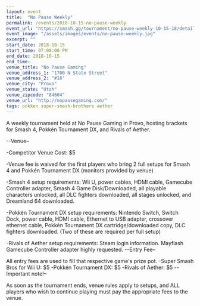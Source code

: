 ```yaml
---
layout: event
title:  "No Pause Weekly"
permalink: /events/2018-10-15-no-pause-weekly
event_url: "https://smash.gg/tournament/no-pause-weekly-10-15-18/details"
event_image: "/assets/images/events/no-pause-weekly.jpg"
excerpt: ""
start_date: 2018-10-15
start_time: 07:00:00 PM
end_date: 2018-10-15
end_time: 
venue_title: "No Pause Gaming"
venue_address_1: "1700 N State Street"
venue_address_2: "#16"
venue_city: "Provo"
venue_state: "Utah"
venue_zipcode: "84604"
venue_url: "http://nopausegaming.com/"
tags: pokken super-smash-brothers aether
---
```


A weekly tournament held at No Pause Gaming in Provo, hosting brackets for Smash 4, Pokkén Tournament DX, and Rivals of Aether.

--Venue–

-Competitor Venue Cost: $5

-Venue fee is waived for the first players who bring 2 full setups for Smash 4 and Pokkén Tournament DX (monitors provided by venue)

-Smash 4 setup requirements: Wii U, power cables, HDMI cable, Gamecube Controller adapter, Smash 4 Game Disk/Downloaded, all playable characters unlocked, all DLC fighters downloaded, all stages unlocked, and Dreamland 64 downloaded.

-Pokkén Tournament DX setup requirements: Nintendo Switch, Switch Dock, power cable, HDMI cable, Ethernet to USB adapter, crossover ethernet cable, Pokkén Tournament DX cartridge/downloaded copy, DLC fighters downloaded. (Two of these are required per full setup)

-Rivals of Aether setup requirements: Steam login information. Mayflash Gamecube Controller adapter highly requested. 
--Entry Fee–

All entry fees are used to fill that respective game's prize pot.
-Super Smash Bros for Wii U: $5
-Pokkén Tournament DX: $5
-Rivals of Aether: $5
--Important note!–

As soon as the tournament ends, venue rules apply to setups, and ALL players who wish to continue playing must pay the appropriate fees to the venue.